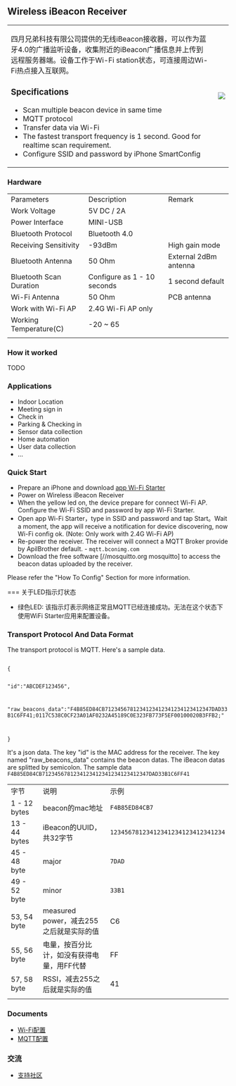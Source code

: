 

## Wireless iBeacon Receiver

<table>

<tr>

<td valign="top">

四月兄弟科技有限公司提供的无线iBeacon接收器，可以作为蓝牙4.0的广播监听设备，收集附近的iBeacon广播信息并上传到远程服务器端。设备工作于Wi-Fi
station状态，可连接周边Wi-Fi热点接入互联网。

### Specifications

  - Scan multiple beacon device in same time
  - MQTT protocol
  - Transfer data via Wi-Fi
  - The fastest transport frequency is 1 second. Good for realtime scan
    requirement.
  - Configure SSID and password by iPhone
SmartConfig

</td>

<td>

<img src=//i1.aprbrother.com/wifi4.jpg-320.jpg align=right>

</td>

</tr>

</table>

### Hardware

|                         |                             |                       |
| ----------------------- | --------------------------- | --------------------- |
| Parameters              | Description                 | Remark                |
| Work Voltage            | 5V DC / 2A                  |                       |
| Power Interface         | MINI-USB                    |                       |
| Bluetooth Protocol      | Bluetooth 4.0               |                       |
| Receiving Sensitivity   | \-93dBm                     | High gain mode        |
| Bluetooth Antenna       | 50 Ohm                      | External 2dBm antenna |
| Bluetooth Scan Duration | Configure as 1 - 10 seconds | 1 second default      |
| Wi-Fi Antenna           | 50 Ohm                      | PCB antenna           |
| Work with Wi-Fi AP      | 2.4G Wi-Fi AP only          |                       |
| Working Temperature(C)  | \-20 ~ 65                   |                       |
|  |

### How it worked

TODO

### Applications

  - Indoor Location
  - Meeting sign in
  - Check in
  - Parking & Checking in
  - Sensor data collection
  - Home automation
  - User data collection
  - ...

### Quick Start

  - Prepare an iPhone and download [app Wi-Fi
    Starter](https://itunes.apple.com/app/texas-instruments-simplelink/id884122493?mt=8)
  - Power on Wireless iBeacon Receiver
  - When the yellow led on, the device prepare for connect Wi-Fi AP.
    Configure the Wi-Fi SSID and password by app Wi-Fi Starter.
  - Open app Wi-Fi Starter，type in SSID and password and tap Start。Wait
    a moment, the app will receive a notification for device
    discovering, now Wi-Fi config ok. (Note: Only work with 2.4G Wi-Fi
    AP)
  - Re-power the receiver. The receiver will connect a MQTT Broker
    provide by ApilBrother default. - `mqtt.bconimg.com`
  - Download the free software \[//mosquitto.org mosquitto\] to access
    the beacon datas uploaded by the receiver.

Please refer the "How To Config" Section for more information.

\=== 关于LED指示灯状态

  - 绿色LED: 该指示灯表示网络正常且MQTT已经连接成功。无法在这个状态下使用WiFi Starter应用来配置设备。

### Transport Protocol And Data Format

The transport protocol is MQTT. Here's a sample data.

<code>
{

"id":"ABCDEF123456",

"raw_beacons_data":"F4B85ED84CB7123456781234123412341234123412347DAD33B1C6FF41;0117C538C0CF23A01AF0232A45189C0E323FB773F5EF00100020B3FFB2;"

} </code>

It's a json data. The key "id" is the MAC address for the receiver. The
key named "raw_beacons_data" contains the beacon datas. The iBeacon
datas are splitted by semicolon. The sample data
`F4B85ED84CB7123456781234123412341234123412347DAD33B1C6FF41`

|               |                              |                                    |
| ------------- | ---------------------------- | ---------------------------------- |
| 字节            | 说明                           | 示例                                 |
| 1 - 12 bytes  | beacon的mac地址                 | `F4B85ED84CB7`                     |
| 13 - 44 bytes | iBeacon的UUID，共32字节           | `12345678123412341234123412341234` |
| 45 - 48 byte  | major                        | `7DAD`                             |
| 49 - 52 byte  | minor                        | `33B1`                             |
| 53, 54 byte   | measured power，减去255之后就是实际的值 | C6                                 |
| 55, 56 byte   | 电量，按百分比计，如没有获得电量，用FF代替       | FF                                 |
| 57, 58 byte   | RSSI，减去255之后就是实际的值           | 41                                 |
|  |

### Documents

  - [Wi-Fi配置](Wi-Fi_Config_For_Wi-Fi-BLE-Sniffer.md)
  - [MQTT配置](MQTT_Config_For_Wi-Fi-Ble-Sniffer/zh.md)

### 交流

  - [支持社区](http://bbs.aprbrother.com/c/wifi)

